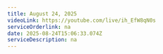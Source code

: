 ```yaml
---
title: August 24, 2025
videoLink: https://youtube.com/live/ih_EfW8qN0s
serviceOrderlink: na
date: 2025-08-24T15:06:33.074Z
serviceDescription: n﻿a
---
```

